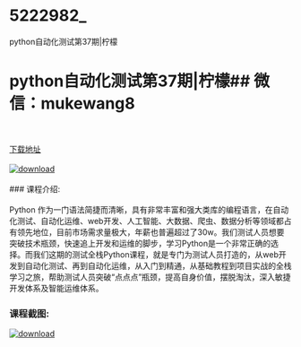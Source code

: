 # 5222982_
python自动化测试第37期|柠檬
# python自动化测试第37期|柠檬## 微信：mukewang8
<br/></br>[下载地址](http://www.36tz.cn/article/5222982 "下载地址")
<br/></br>[![download](http://36tz.cn/muke_img/2020_11_2-38-300x165.png "下载地址")](http://www.36tz.cn/article/5222982 "下载地址")
<br/></br>### 课程介绍:<br/></br>Python 作为一门语法简捷而清晰，具有非常丰富和强大类库的编程语言，在自动化测试、自动化运维、web开发、人工智能、大数据、爬虫、数据分析等领域都占有领先地位，目前市场需求量极大，年薪也普遍超过了30w。我们测试人员想要突破技术瓶颈，快速追上开发和运维的脚步，学习Python是一个非常正确的选择。而我们这期的测试全栈Python课程，就是专门为测试人员打造的，从web开发到自动化测试、再到自动化运维，从入门到精通，从基础教程到项目实战的全栈学习之旅，帮助测试人员突破“点点点”瓶颈，提高自身价值，摆脱淘汰，深入敏捷开发体系及智能运维体系。

### 课程截图:
[![download](http://36tz.cn/muke_img/2022_02_2-84.png "下载地址")](http://www.36tz.cn/article/5222982 "下载地址")
